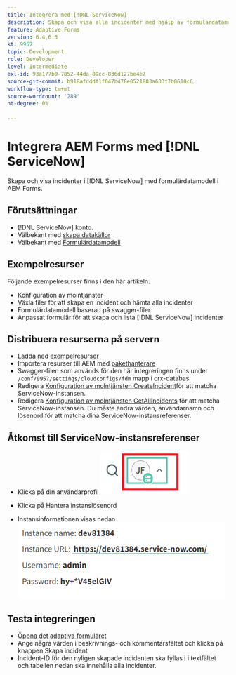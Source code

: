 ```yaml
---
title: Integrera med [!DNL ServiceNow]
description: Skapa och visa alla incidenter med hjälp av formulärdatamodell.
feature: Adaptive Forms
version: 6.4,6.5
kt: 9957
topic: Development
role: Developer
level: Intermediate
exl-id: 93a177b0-7852-44da-89cc-836d127be4e7
source-git-commit: b918afdddf1f047b478e0521883a633f7b0610c6
workflow-type: tm+mt
source-wordcount: '289'
ht-degree: 0%

---
```


# Integrera AEM Forms med [!DNL ServiceNow]

Skapa och visa incidenter i [!DNL ServiceNow] med formulärdatamodell i AEM Forms.

## Förutsättningar

* [!DNL ServiceNow] konto.
* Välbekant med [skapa datakällor](https://experienceleague.adobe.com/docs/experience-manager-learn/forms/ic-web-channel-tutorial/parttwo.html)
* Välbekant med [Formulärdatamodell](https://experienceleague.adobe.com/docs/experience-manager-65/forms/form-data-model/create-form-data-models.html)

## Exempelresurser

Följande exempelresurser finns i den här artikeln:

* Konfiguration av molntjänster
* Växla filer för att skapa en incident och hämta alla incidenter
* Formulärdatamodell baserad på swagger-filer
* Anpassat formulär för att skapa och lista [!DNL ServiceNow] incidenter

## Distribuera resurserna på servern

* Ladda ned [exempelresurser](assets/service-now.zip)
* Importera resurser till AEM med [pakethanterare](http://localhost:4502/crx/packmgr/index.jsp)
* Swagger-filen som används för den här integreringen finns under ```/conf/9957/settings/cloudconfigs/fdm``` mapp i crx-databas
* Redigera [Konfiguration av molntjänsten CreateIncident](http://localhost:4502/mnt/overlay/fd/fdm/gui/components/admin/fdmcloudservice/properties.html?item=%2Fconf%2F9957%2Fsettings%2Fcloudconfigs%2Ffdm%2Fcreateincident)för att matcha ServiceNow-instansen.
* Redigera [Konfiguration av molntjänsten GetAllIncidents](http://localhost:4502/mnt/overlay/fd/fdm/gui/components/admin/fdmcloudservice/properties.html?item=%2Fconf%2F9957%2Fsettings%2Fcloudconfigs%2Ffdm%2Fgetallincidents) för att matcha ServiceNow-instansen. Du måste ändra värden, användarnamn och lösenord för att matcha dina ServiceNow-instansreferenser.

## Åtkomst till ServiceNow-instansreferenser

* Klicka på din användarprofil
   ![klicka på användarprofilen](assets/snow-1.png)

* Klicka på Hantera instanslösenord
* Instansinformationen visas nedan
   ![instansinformation](assets/snow-3.png)

## Testa integreringen

* [Öppna det adaptiva formuläret](http://localhost:4502/content/dam/formsanddocuments/create-incident-in-service-now/jcr:content?wcmmode=disabled)
* Ange några värden i beskrivnings- och kommentarsfältet och klicka på knappen Skapa incident
* Incident-ID för den nyligen skapade incidenten ska fyllas i i textfältet och tabellen nedan ska innehålla alla incidenter.
